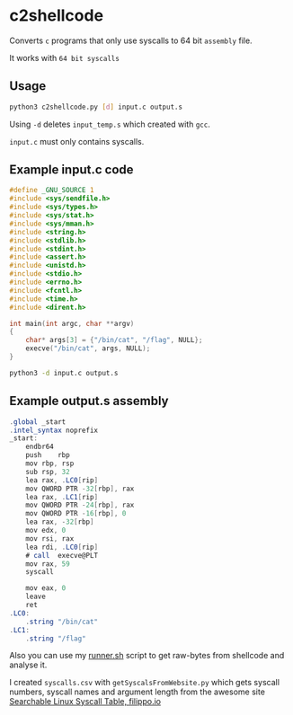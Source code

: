 # c2shellcode

Converts `c` programs that only use syscalls to 64 bit `assembly` file.

It works with `64 bit syscalls`

## Usage

```bash
python3 c2shellcode.py [d] input.c output.s
```

Using `-d` deletes `input_temp.s` which created with `gcc`.

`input.c` must only contains syscalls.

## Example input.c code

```c
#define _GNU_SOURCE 1
#include <sys/sendfile.h>
#include <sys/types.h>
#include <sys/stat.h>
#include <sys/mman.h>
#include <string.h>
#include <stdlib.h>
#include <stdint.h>
#include <assert.h>
#include <unistd.h>
#include <stdio.h>
#include <errno.h>
#include <fcntl.h>
#include <time.h>
#include <dirent.h>

int main(int argc, char **argv)
{
    char* args[3] = {"/bin/cat", "/flag", NULL};
    execve("/bin/cat", args, NULL);
}
```

```bash
python3 -d input.c output.s
```

## Example output.s assembly

```as
.global _start
.intel_syntax noprefix
_start:
    endbr64
    push	rbp
    mov	rbp, rsp
    sub	rsp, 32
    lea	rax, .LC0[rip]
    mov	QWORD PTR -32[rbp], rax
    lea	rax, .LC1[rip]
    mov	QWORD PTR -24[rbp], rax
    mov	QWORD PTR -16[rbp], 0
    lea	rax, -32[rbp]
    mov	edx, 0
    mov	rsi, rax
    lea	rdi, .LC0[rip]
    # call	execve@PLT
    mov rax, 59
    syscall

    mov	eax, 0
    leave
    ret
.LC0:
	.string	"/bin/cat"
.LC1:
	.string	"/flag"

```


Also you can use my [runner.sh](https://gist.github.com/ebubekirtrkr/e8cce31ab32e6ec291dc2d9b5412abb6) script to get raw-bytes from shellcode and analyse it.

I created `syscalls.csv` with `getSyscalsFromWebsite.py` which gets syscall numbers, syscall names and argument length from the awesome site [Searchable Linux Syscall Table,  filippo.io](https://filippo.io/linux-syscall-table/)
